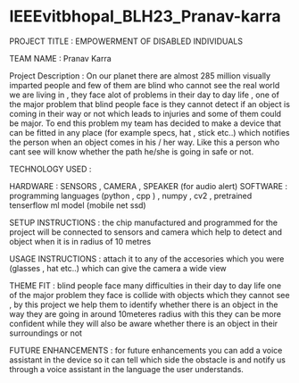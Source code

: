 # IEEEvitbhopal_BLH23_Pranav-karra

PROJECT TITLE : EMPOWERMENT OF DISABLED INDIVIDUALS

TEAM NAME  : Pranav Karra

Project Description : 
      On our planet there are almost 285 million visually imparted people and few of them are blind who cannot see the real world we are living in , they face alot of problems in their day to day life , one of the major problem that blind people face is they cannot detect if an object is coming in their way or not which leads to injuries and some of them could be major. To end this problem my team has decided to make a device that can be fitted in any place (for example specs, hat , stick etc..)  which notifies the person when an object comes in his / her way. Like this a person who cant see will know whether the path he/she is going in safe or not.

TECHNOLOGY USED :

HARDWARE :  SENSORS , CAMERA , SPEAKER (for audio alert)
SOFTWARE :  programming languages (python , cpp ) , numpy , cv2 , pretrained tenserflow ml model (mobile net ssd)

SETUP INSTRUCTIONS : 
           the chip manufactured and programmed for the project will be connected to sensors and camera which help to detect and object when it is in radius of 10 metres

USAGE INSTRUCTIONS :
           attach it to any of the accesories which you were (glasses , hat etc..) which can give the camera a wide view 

THEME FIT :
       blind people face many difficulties in their day to day life one of the major problem they face is collide with objects which they cannot see , by this project we help them to identify whether there is an object in the way they are going in around 10meteres radius with this they can be more confident while they will also be aware whether there is an object in their surroundings or not
   

FUTURE ENHANCEMENTS :
          for future enhancements you can add a voice assistant in the device so it can tell which side the obstacle is and notify us through a voice assistant in the language the user understands.
                           




